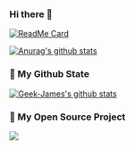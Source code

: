 ### Hi there 👋

<!--
**ciweigg2/ciweigg2** is a ✨ _special_ ✨ repository because its `README.md` (this file) appears on your GitHub profile.

Here are some ideas to get you started:

- 🔭 I’m currently working on ...
- 🌱 I’m currently learning ...
- 👯 I’m looking to collaborate on ...
- 🤔 I’m looking for help with ...
- 💬 Ask me about ...
- 📫 How to reach me: ...
- 😄 Pronouns: ...
- ⚡ Fun fact: ...
-->

[![ReadMe Card](https://github-readme-stats.vercel.app/api/pin/?username=ciweigg2&repo=springboot-dubbo-seata&show_owner=true&title_color=50DA8B&icon_color=50DA8B)](https://github.com/ciweigg2/springboot-dubbo-seata)

[![Anurag's github stats](https://github-readme-stats.vercel.app/api?username=ifgyong&show_icons=true)](https://github.com/ciweigg2/ciweigg2)

### 🌈 My Github State
[![Geek-James's github stats](https://github-readme-stats.vercel.app/api?username=geek-james&show_icons=true&title_color=fff&icon_color=79ff97&text_color=9f9f9f&bg_color=151515)](https://github.com/anuraghazra/github-readme-stats)

### 🎉 My Open Source Project
<a href="https://github.com/ciweigg2/springboot-dubbo-seata">
  <img align="left" src="https://github-readme-stats.anuraghazra1.vercel.app/api/pin/?username=ciweigg2&repo=ciweigg2&show_icons=true&title_color=fff&icon_color=79ff97&text_color=9f9f9f&bg_color=151515" />
</a>
